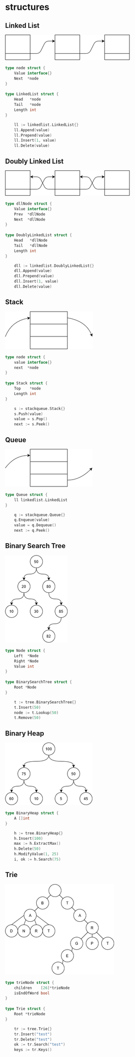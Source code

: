 # structures

## Linked List
![](_readme/linkedlist.png)

```go
type node struct {
	Value interface{}
	Next  *node
}

type LinkedList struct {
	Head   *node
	Tail   *node
	Length int
}
```
```go
	ll := linkedlist.LinkedList{}
	ll.Append(value)
	ll.Prepend(value)
	ll.Insert(1, value)
	ll.Delete(value)
```

## Doubly Linked List
![](_readme/doublylinkedlist.png)

```go
type dllNode struct {
	Value interface{}
	Prev  *dllNode
	Next  *dllNode
}

type DoublyLinkedList struct {
	Head   *dllNode
	Tail   *dllNode
	Length int
}
```
```go
	dll := linkedlist.DoublyLinkedList{}
	dll.Append(value)
	dll.Prepend(value)
	dll.Insert(1, value)
	dll.Delete(value)
```

## Stack
![](_readme/stack.png)

```go
type node struct {
	value interface{}
	next  *node
}

type Stack struct {
	Top    *node
	Length int
}
```
```go
	s := stackqueue.Stack{}
	s.Push(value)
	value = s.Pop()
	next := s.Peek()
```

## Queue
![](_readme/queue.png)

```go
type Queue struct {
	ll linkedlist.LinkedList
}
```
```go
	q := stackqueue.Queue{}
	q.Enqueue(value)
	value = q.Dequeue()
	next := q.Peek()
```

## Binary Search Tree
![](_readme/bst.png)

```go
type Node struct {
	Left  *Node
	Right *Node
	Value int
}

type BinarySearchTree struct {
	Root *Node
}
```
```go
	t := tree.BinarySearchTree{}
	t.Insert(50)
	node := t.Lookup(50)
	t.Remove(50)
```

## Binary Heap
![](_readme/heap.png)

```go
type BinaryHeap struct {
	A []int
}
```
```go
	h := tree.BinaryHeap{}
	h.Insert(100)
	max := h.ExtractMax()
	h.Delete(50)
	h.ModifyValue(1, 25)
	i, ok := h.Search(75)
```

## Trie
![](_readme/trie.png)

```go
type trieNode struct {
	children    [26]*trieNode
	isEndOfWord bool
}

type Trie struct {
	Root *trieNode
}
```
```go
	tr := tree.Trie{}
	tr.Insert("test")
	tr.Delete("test")
	ok := tr.Search("test")
	keys := tr.Keys()
```
